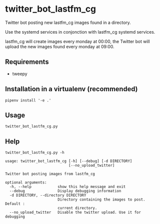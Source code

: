 # twitter_bot_lastfm_cg

Twitter bot posting new lastfm_cg images found in a directory.

Use the systemd services in conjonction with lastfm_cg systemd services.

lastfm_cg will create images every monday at 00:00, the Twitter bot will upload the new images found every monday at 09:00.

## Requirements

- tweepy

## Installation in a virtualenv (recommended)

```
pipenv install '-e .'
```

## Usage

```
twitter_bot_lastfm_cg.py
```

## Help

```
twitter_bot_lastfm_cg.py -h
```

```
usage: twitter_bot_lastfm_cg [-h] [--debug] [-d DIRECTORY]
                             [--no_upload_twitter]

Twitter bot posting images from lastfm_cg

optional arguments:
  -h, --help            show this help message and exit
  --debug               Display debugging information
  -d DIRECTORY, --directory DIRECTORY
                        Directory containing the images to post. Default :
                        current directory.
  --no_upload_twitter   Disable the twitter upload. Use it for debugging
```
